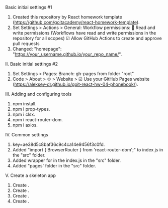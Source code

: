 Basic initial settings #1
1. Created this repository by React homework template (https://github.com/goitacademy/react-homework-template).
2. Set Settings > Actions > General:
   Workflow permissions:
   🔘 Read and write permissions (Workflows have read and write permissions in the repository for all scopes)
   ☑  Allow GitHub Actions to create and approve pull requests
3. Changed: "homepage": "https://your_username.github.io/your_repo_name/".

II. Basic initial settings #2
1. Set Settings > Pages:
   Branch: gh-pages from folder "root"
2. Code > About > ⚙ > Website > ☑ Use your GitHub Pages website
   (https://aleksey-dr.github.io/goit-react-hw-04-phonebook/).

III. Adding and configuring tools
1. npm install.
2. npm i prop-types.
3. npm i clsx.
4. npm i react-router-dom.
5. npm i axios.

IV. Common settings
1. key=ae38d5c8baf36c9c4ca14e9456f3c0fd.
2. Added "import { BrowserRouter } from 'react-router-dom';" to index.js in the "src" folder.
3. Added <BrowserRouter basename="goit-react-hw-05-movies"> wrapper for <App> in the index.js in the "src" folder.
4. Added "pages' folder in the "src" folder.

V. Create a skeleton app
1. Create <Layout>.
2. Create <Home>.
3. Create <Movies>.
4. Create <Film>.